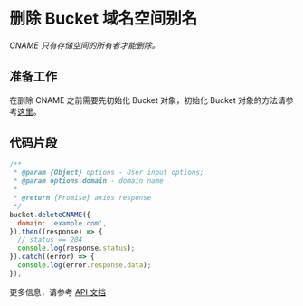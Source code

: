 # 删除 Bucket 域名空间别名

*CNAME 只有存储空间的所有者才能删除。*

## 准备工作

在删除 CNAME 之前需要先初始化 Bucket 对象，初始化 Bucket 对象的方法请参考[这里](./initialize_config_and_qingstor_zh-CN.md)。

## 代码片段

```javascript
/**
 * @param {Object} options - User input options;
 * @param options.domain - domain name
 *
 * @return {Promise} axios response
 */
bucket.deleteCNAME({
  domain: 'example.com',
}).then((response) => {
  // status == 204
  console.log(response.status);
}).catch((error) => {
  console.log(error.response.data);
});
```

更多信息，请参考 [API 文档](https://docsv3.qingcloud.com/storage/object-storage/api/bucket/cname/delete_cname/)

